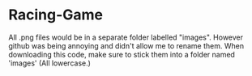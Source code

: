 # Racing-Game
All .png files would be in a separate folder labelled "images". However github was being annoying and didn't allow me to rename them.
When downloading this code, make sure to stick them into a folder named 'images' (All lowercase.)
